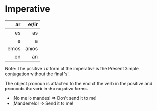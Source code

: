 Imperative
==========

  ar | er/ir
----:|------:
  es |   as
   e |    a
emos | amos
  en |   an

Note: The positive _Tú_ form of the imperative is the Present Simple conjugation without the final 's'.

The object pronoun is attached to the end of the verb in the positive and proceeds the verb in the negative forms.

 - ¡No me lo mandes! => Don't send it to me!
 - ¡Mandemelo! => Send it to me!

